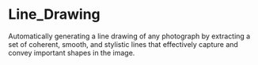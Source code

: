 # Line_Drawing
Automatically generating a line drawing of any photograph by extracting a set of coherent, smooth, and stylistic lines that effectively capture and convey important shapes in the image.

